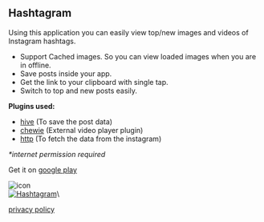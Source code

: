 ## Hashtagram

Using this application you can easily view top/new images and videos of Instagram hashtags.

- Support Cached images. So you can view loaded images when you are in offline.
- Save posts inside  your app.
- Get the link to your clipboard with single tap.
- Switch to top and new posts easily.

**Plugins used:**
- [hive](https://pub.dev/packages/hive) (To save the post data)
- [chewie](https://pub.dev/packages/chewie) (External video player plugin)
- [http](https://pub.dev/packages/http) (To fetch the data from the instagram)

_*internet permission required_

Get it on  [google play](https://play.google.com/store/apps/details?id=com.emptybox.hastagram)

![icon](https://play-lh.googleusercontent.com/xbZkPyd3Nblz1snQ9a81M74-BRiXXapmDz0CQ1y4X7Kx40UtOmAi9w2uVlVDDmE5cA=s40)\
[![Hashtagram](https://img.youtube.com/vi/yO-PCiKna44/0.jpg)](https://www.youtube.com/watch?v=yO-PCiKna44)\

[privacy policy](https://vel-jack.github.io/nothingbox/policy/hashtagram)
